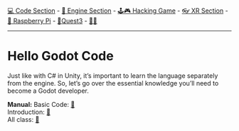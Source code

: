 [💻 Code Section](https://github.com/EloiStree/HelloGodotCode) - [🚂 Engine Section](https://github.com/EloiStree/HelloGodotEngineKeyword) - [🕹️🎮 Hacking Game](https://github.com/EloiStree/HelloGodotRemoteControlHub) - [👓 XR Section](https://github.com/EloiStree/HelloGodotXR)  - [🍓 Raspberry Pi](https://github.com/EloiStree/HelloRaspberryPi) - [🥽Quest3](https://github.com/EloiStree/HelloQuest3) - [🍺🍻](https://buymeacoffee.com/apintio)

------------------------------

# Hello Godot Code
Just like with C# in Unity, it’s important to learn the language separately from the engine. So, let’s go over the essential knowledge you’ll need to become a Godot developer.



**Manual:**
Basic Code: [📕](https://docs.godotengine.org/en/4.4/tutorials/scripting/gdscript/gdscript_basics.html)    
Introduction: [📕](https://docs.godotengine.org/en/4.4/getting_started/introduction/index.html )   
All class: [📕](https://docs.godotengine.org/en/4.4/classes/index.html )   
